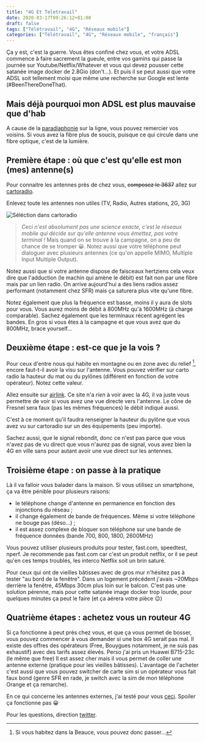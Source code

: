 ```yaml
---
title: "4G Et Teletravail"
date: 2020-03-17T09:26:12+01:00
draft: false
tags: ["Télétravail", "4G", "Réseaux mobile"]
categories: ["Télétravail", "4G", "Réseaux mobile", "français"]
---
```


Ça y est, c'est la guerre. Vous êtes confiné chez vous, et votre ADSL 
commence à faire sacrement la gueule, entre vos gamins qui passe la journée 
sur Youtube/Netflix/Whatever et vous qui devez pousser cette satanée image 
docker de 2.8Gio (don't...). Et puis il se peut aussi que votre ADSL soit tellement moisi
que même une recherche sur Google est lente (#BeenThereDoneThat).

## Mais déjà pourquoi mon ADSL est plus mauvaise que d'hab

A cause de la [paradiaphonie](https://fr.wikipedia.org/wiki/Diaphonie) sur 
la ligne, vous pouvez remercier vos voisins. Si vous avez la fibre plus de soucis, puisque 
ce qui circule dans une fibre optique, c'est de la lumière.

## Première étape : où que c'est qu'elle est mon (mes) antenne(s)

Pour connaitre les antennes près de chez vous, ~~composez le 3637~~ allez sur [cartoradio](https://www.cartoradio.fr).

Enlevez toute les antennes non utiles (TV, Radio, Autres stations, 2G, 3G)

![Séléction dans cartoradio](/images/selection-cartoradio.png)

> *Ceci n'est _absolument_ pas une science exacte, c'est le réseaux mobile qui décide sur
> qu'elle antenne vous émettez, pas votre terminal !* 
Mais quand on se trouve à la campagne, on a peu de chance de se tromper 😀. Notez aussi que votre téléphone peut dialoguer avec plusieurs antennes (ce qu'on appelle MIMO, Multiple Input Multiple Output).

Notez aussi que si votre antenne dispose de faisceaux hertziens cela veux dire que
l'adduction (le machin qui amène le débit) est fait non par une fibre mais par un lien
radio. On arrive aujourd'hui a des liens radios assez performant (notamment chez SFR)
mais ça saturera plus vite qu'une fibre.

Notez également que plus la fréquence est basse, moins il y aura de slots pour vous. Vous
aurez moins de débit à 800MHz qu'à 1600MHz (à charge comparable). Sachez également que
les terminaux récent agrégent les bandes. En gros si vous êtes à la campagne et que vous
avez que du 800MHz, brace yourself...

## Deuxième étape : est-ce que je la vois ?

Pour ceux d'entre nous qui habite en montagne ou en zone avec du relief [^1], encore
faut-t-il avoir la visu sur l'antenne. Vous pouvez vérifier sur carto radio la hauteur du
mat ou du pylônes (différent en fonction de votre opérateur). Notez cette valeur.

[^1]: Si vous habitez dans la Beauce, vous pouvez donc passer...

Allez ensuite sur [airlink](link.ui.com). Ce site n'a _rien_ à voir avec la 4G, il va
juste vous permettre de voir si vous avez une vue directe vers l'antenne. Le cône de
Fresnel sera faux (pas les mêmes fréquences) le débit indiqué aussi.

C'est à ce moment qu'il faudra renseigner la hauteur du pylône que vous avez vu sur
cartoradio sur un des équipements (peu importe). 

Sachez aussi, que le signal rebondit, donc ce n'est pas parce que vous n'avez pas de vu
direct que vous n'aurez pas de signal, vous avez bien la 4G en ville sans pour autant
avoir une vue direct sur les antennes.

## Troisième étape : on passe à la pratique

Là il va falloir vous balader dans la maison. Si vous utilisez un smartphone, ça va être
pénible pour plusieurs raisons:

* le téléphone change d'antenne en permanence en fonction des injonctions du réseau ;
* il change également de bande de fréquences. Même si votre téléphone ne bouge pas (déso...) ;
* il est assez complexe de bloquer son téléphone sur une bande de fréquence données
  (bande 700, 800, 1800, 2600MHz)

Vous pouvez utiliser plusieurs produits pour tester, fast.com, speedtest, nperf. Je recommende pas
fast.com car c'est un produit netflix, or il se peut qu'en ces temps troublés, les
interco Netflix soit un brin saturé.

Pour ceux qui ont de vieilles bâtisses avec de gros mur n'hésitez pas à tester "au bord de
la fenêtre". Dans un logement précédent j'avais ~20Mbps derrière la fenêtre, 45Mbps 30cm
plus loin sur le balcon. C'est pas une solution pérenne, mais pour cette satanée image
docker trop lourde, pour quelques minutes ça peut le faire (et ça aérera votre pièce 😉)

## Quatrième étapes : achetez vous un routeur 4G

Si ça fonctionne à peut près chez vous, et que ça vous permet de bosser, vous pouvez
commencer à vous demander si une box 4G serait pas mal. Il existe des offres des
opérateurs (Free, Bouygues notamment, je ne suis pas exhaustif) avec des tarifs assez
élevés. Perso j'ai pris un Huawei B715-23c (le même que free) Il est assez cher mais il
vous permet de coller une antenne externe (pratique pour les vieilles bâtisses).
L'avantage de l'acheter c'est aussi que vous pouvez switcher de carte sim si un opérateur
vous fait faux bond (genre SFR en rade, je switch avec la sim de mon téléphone Orange et
ça remarche). 

En ce qui concerne les antennes externes, j'ai testé pour vous [ceci](https://www.amazon.fr/gp/product/B00UBCCQOA/ref=ppx_yo_dt_b_asin_title_o02_s00?ie=UTF8&psc=1). Spoiler ça
fonctionne pas 😀

Pour les questions, direction [twitter](https://twitter.com/DesgrangeRemi).
